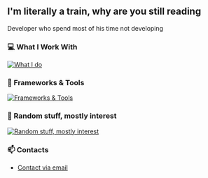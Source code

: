 ## I'm literally a train, why are you still reading

Developer who spend most of his time not developing

### 💻 What I Work With
[![What I do](https://skillicons.dev/icons?i=python,cpp,cs,rust,html,css,js)](https://skillicons.dev)
### 🔨 Frameworks & Tools
[![Frameworks & Tools](https://skillicons.dev/icons?i=react,vue,dotnet,npm,nodejs)](https://skillicons.dev)
### 🚃 Random stuff, mostly interest
[![Random stuff, mostly interest](https://skillicons.dev/icons?i=ps,pr,ae,figma)](https://skillicons.dev)


### 📫 Contacts
- [Contact via email](mailto:phatthadonsornplang@gmail.com)
